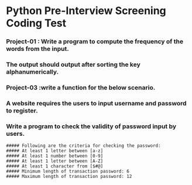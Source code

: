 # Python Pre-Interview Screening Coding Test

### Project-01 : Write a program to compute the frequency of the words from the input.
### The output should output after sorting the key alphanumerically.

### Project-03 :write a function for the below scenario.
### A website requires the users to input username and password to register.
### Write a program to check the validity of password input by users.
    ##### Following are the criteria for checking the password:
    ##### At least 1 letter between [a-z]
    ##### At least 1 number between [0-9]
    ##### At least 1 letter between [A-Z]
    ##### At least 1 character from [$#@]
    ##### Minimum length of transaction password: 6
    ##### Maximum length of transaction password: 12
